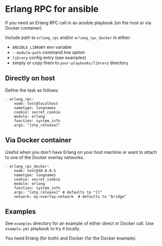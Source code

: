 Erlang RPC for ansible
=====

If you need an Erlang RPC call in an ansible playbook (on the host or via
Docker container)

Include path to ``erlang_rpc`` and/or ``erlang_rpc_docker`` in either:
- ``ANSIBLE_LIBRARY`` env variable
- ``--module-path`` command line option
- ``library`` config entry (see examples)
- simply or copy them to ``your-playbooks/library`` directory

Directly on host
------------
Define the task as follows:
```[yml]
- erlang_rpc:
    node: test@localhost
    nametype: longnames
    cookie: secret_cookie
    module: erlang
    function: system_info
    args: "[otp_release]"
```

Via Docker container
--------------
Useful when you don't have Erlang on your host machine or want to attach
to one of the Docker overlay networks.

```[yml]
- erlang_rpc_docker:
    node: test@10.0.0.5
    nametype: longnames
    cookie: secret_cookie
    module: erlang
    function: system_info
    args: "[otp_release]" # defaults to "[]"
    network: my-overlay-network  # defaults to "bridge"
```

Examples
--------
See ``examples`` directory for an example of either direct or Docker call.
Use ``example.yml`` playbook to try it locally.

You need Erlang (for both) and Docker (for the Docker example).
